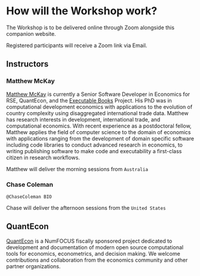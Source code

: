 # How will the Workshop work?

The Workshop is to be delivered online through Zoom alongside this companion website.

Registered participants will receive a Zoom link via Email.

## Instructors

### Matthew McKay

[Matthew McKay](https://github.com/mmcky) is currently a Senior Software Developer in Economics for RSE, QuantEcon, and the [Executable Books](https://jupyterbook.org/intro.html) Project.  His PhD was in computational development economics with applications to the evolution of country complexity using disaggregated international trade data. Matthew has research interests in development, international trade, and computational economics. With recent experience as a postdoctoral fellow, Matthew applies the field of computer science to the domain of economics with applications ranging from the development of domain specific software including code libraries to conduct advanced research in economics, to writing publishing software to make code and executability a first-class citizen in research workflows.

Matthew will deliver the morning sessions from `Australia`

### Chase Coleman

```{todo}
@ChaseColeman BIO
```

Chase will deliver the afternoon sessions from the `United States`

## QuantEcon

[QuantEcon](https://quantecon.org) is a NumFOCUS fiscally sponsored project dedicated to development and documentation of modern open source computational tools for economics, econometrics, and decision making. We welcome contributions and collaboration from the economics community and other partner organizations.